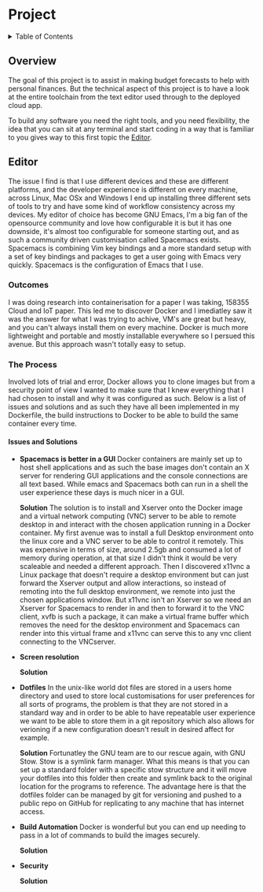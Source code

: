 # Project

<details>
  <summary> Table of Contents</summary>
<!-- markdown-toc start - Don't edit this section. Run M-x markdown-toc-refresh-toc -->
**Table of Contents**

- [Project](#project)
    - [Overview](#overview)
    - [Editor](#editor)
        - [Outcomes](#outcomes)
        - [The Process](#the-process)
            - [Issues and Solutions](#issues-and-solutions)

<!-- markdown-toc end -->
</details>

## Overview 

The goal of this project is to assist in making budget forecasts to help with personal finances.
But the technical aspect of this project is to have a look at the entire toolchain from the text editor 
used through to the deployed cloud app.

To build any software you need the right tools, and you need flexibility, the idea that you can sit at
any terminal and start coding in a way that is familiar to you gives way to this first topic the 
[Editor](#editor).

## Editor

The issue I find is that I use different devices and these are different platforms, and the developer
experience is different on every machine, across Linux, Mac OSx and Windows I end up installing three 
different sets of tools to try and have some kind of workflow consistency across my devices. My editor 
of choice has become GNU Emacs, I'm a big fan of the opensource community and love how configurable it is
but it has one downside, it's almost too configurable for someone starting out, and as such a 
community driven customisation called Spacemacs exists. Spacemacs is combining Vim key bindings and a 
more standard setup with a set of key bindings and packages to get a user going with Emacs very quickly.
Spacemacs is the configuration of Emacs that I use.

### Outcomes

I was doing research into containerisation for a paper I was taking, 158355 Cloud and IoT paper. This
led me to discover Docker and I imediatley saw it was the answer for what I was trying to achive, VM's 
are great but heavy, and you can't always install them on every machine. Docker is much more lightweight 
and portable and mostly installable everywhere so I persued this avenue. But this approach wasn't totally
easy to setup.

### The Process

Involved lots of trial and error, Docker allows you to clone images but from a security point of view I
wanted to make sure that I knew everything that I had chosen to install and why it was configured as such. 
Below is a list of issues and solutions and as such they have all been implemented in my Dockerfile, the 
build instructions to Docker to be able to build the same container every time.

#### Issues and Solutions

 - **Spacemacs is better in a GUI**
    Docker containers are mainly set up to host shell applications and as such the base images don't contain
    an X server for rendering GUI applications and the console connections are all text based. While emacs 
    and Spacemacs both can run in a shell the user experience these days is much nicer in a GUI.
    
    **Solution**
    The solution is to install and Xserver onto the Docker image and a virtual network computing (VNC) server 
    to be able to remote desktop 
    in and interact with the chosen application running in a Docker container. My first avenue was to install 
    a full Desktop environment onto the linux core and a VNC server to be able to control it remotely. This
    was expensive in terms of size, around 2.5gb and consumed a lot of memory during operation, at that size
    I didn't think it would be very scaleable and needed a different approach. Then I discovered x11vnc a 
    Linux package that doesn't require a desktop environment but can just forward the Xserver output and allow
    interactions, so instead of remoting into the full desktop environment, we remote into just the chosen 
    applications window. But x11vnc isn't an Xserver so we need an Xserver for Spacemacs to render in and then
    to forward it to the VNC client, xvfb is such a package, it can make a virtual frame buffer which removes 
    the need for the desktop environment and Spacemacs can render into this virtual frame and x11vnc can serve
    this to any vnc client connecting to the VNCserver.
    
 - **Screen resolution**
 
    **Solution**
    
 - **Dotfiles**
   In the unix-like world dot files are stored in a users home directory and used to store local customisations
   for user preferences for all sorts of programs, the problem is that they are not stored in a standard way 
   and in order to be able to have repeatable user experience we want to be able to store them in a git 
   repository which also allows for verioning if a new configuration doesn't result in desired affect for 
   example.
   
   **Solution**
   Fortunatley the GNU team are to our rescue again, with GNU Stow. Stow is a symlink farm manager. What this
   means is that you can set up a standard folder with a specific stow structure and it will move your dotfiles 
   into this folder then create and symlink back to the original location for the programs to reference. The 
   advantage here is that the dotfiles folder can be managed by git for versioning and pushed to a public repo
   on GitHub for replicating to any machine that has internet access.

 - **Build Automation**
    Docker is wonderful but you can end up needing to pass in a lot of commands to build the images securely.
    
    **Solution**
    
 - **Security**
 
   **Solution**
